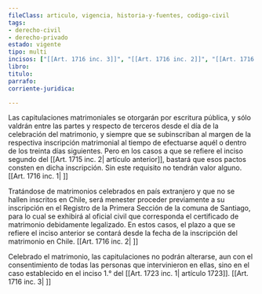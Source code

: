 ```yaml
---
fileClass: articulo, vigencia, historia-y-fuentes, codigo-civil
tags:
- derecho-civil
- derecho-privado
estado: vigente
tipo: multi
incisos: ["[[Art. 1716 inc. 3]]", "[[Art. 1716 inc. 2]]", "[[Art. 1716 inc. 1]]"]
libro:
titulo:
parrafo:
corriente-juridica:

---
```

Las capitulaciones matrimoniales se otorgarán por escritura pública, y sólo valdrán entre las partes y respecto de terceros desde el día de la celebración del matrimonio, y siempre que se subinscriban al margen de la respectiva inscripción matrimonial al tiempo de efectuarse aquél o dentro de los treinta días siguientes. Pero en los casos a que se refiere el inciso segundo del [[Art. 1715 inc. 2| artículo anterior]], bastará que esos pactos consten en dicha inscripción. Sin este requisito no tendrán valor alguno. [[Art. 1716 inc. 1| ]]

Tratándose de matrimonios celebrados en país extranjero y que no se hallen inscritos en Chile, será menester proceder previamente a su inscripción en el Registro de la Primera Sección de la comuna de Santiago, para lo cual se exhibirá al oficial civil que corresponda el certificado de matrimonio debidamente legalizado. En estos casos, el plazo a que se refiere el inciso anterior se contará desde la fecha de la inscripción del matrimonio en Chile. [[Art. 1716 inc. 2| ]]

Celebrado el matrimonio, las capitulaciones no podrán alterarse, aun con el consentimiento de todas las personas que intervinieron en ellas, sino en el caso establecido en el inciso 1.° del [[Art. 1723 inc. 1| artículo 1723]]. [[Art. 1716 inc. 3| ]]